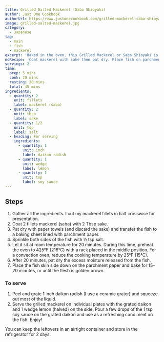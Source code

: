 ```yaml
---
title: Grilled Salted Mackerel (Saba Shioyaki)
author: Just One Cookbook
authorUrl: https://www.justonecookbook.com/grilled-mackerel-saba-shioyaki/
image: grilled-salted-mackerel.jpg
category:
  - Japanese
tag:
  - main
  - fish
  - mackerel
excerpt: 'Baked in the oven, this Grilled Mackerel or Saba Shioyaki is the simplest fish recipe you can make on a busy weeknight. Serve steamed rice, miso soup, and a side salad to accompany this flavorful fish!'
noRecipe: 'Coat mackerel with sake then pat dry. Place fish on parchment paper. Sprinkle both sides with 1/2 tsp salt. Let sit for 20 minutes. Pat dry extra moisture, then place on sheet pan skin-side down. Bake in oven at 425°F (400°F for convection) on middle rack for 15-20 minutes.'
servings: 2
time:
  prep: 5 mins
  cook: 20 mins
  resting: 20 mins
  total: 45 mins
ingredients:
  - quantity: 2
    unit: fillets
    label: mackerel (saba)
  - quantity: 2
    unit: tbsp
    label: sake
  - quantity: 1/2
    unit: tsp
    label: salt
  - heading: For serving
    ingredients:
      - quantity: 1
        unit: inch
        label: daikon radish
      - quantity: 1
        unit: wedge
        label: lemon
      - quantity: 1
        unit: tsp
        label: soy sauce
---
```


## Steps

1. Gather all the ingredients. I cut my mackerel fillets in half crosswise for presentation.
2. Coat 2 fillets mackerel (saba) with 2 Tbsp sake.
3. Pat dry with paper towels (and discard the sake) and transfer the fish to a baking sheet lined with parchment paper.
4. Sprinkle both sides of the fish with ½ tsp salt.
5. Let it sit at room temperature for 20 minutes. During this time, preheat the oven to 425°F (218°C) with a rack placed in the middle position. For a convection oven, reduce the cooking temperature by 25°F (15°C).
6. After 20 minutes, pat dry the excess moisture released from the fish.
7. Place the fish skin side down on the parchment paper and bake for 15–20 minutes, or until the flesh is golden brown.

### To serve

1. Peel and grate 1 inch daikon radish (I use a ceramic grater) and squeeze out most of the liquid.
2. Serve the grilled mackerel on individual plates with the grated daikon and 1 wedge lemon (halved) on the side. Pour a few drops of the 1 tsp soy sauce on the grated daikon and use as a refreshing condiment on the fish. Enjoy!

You can keep the leftovers in an airtight container and store in the refrigerator for 2 days.

